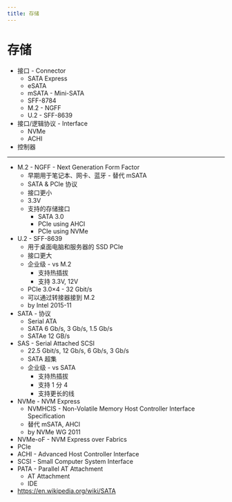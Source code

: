 ```yaml
---
title: 存储
---
```


# 存储

- 接口 - Connector
  - SATA Express
  - eSATA
  - mSATA - Mini-SATA
  - SFF-8784
  - M.2 - NGFF
  - U.2 - SFF-8639
- 接口/逻辑协议 - Interface
  - NVMe
  - ACHI
- 控制器

---

- M.2 - NGFF - Next Generation Form Factor
  - 早期用于笔记本、网卡、蓝牙 - 替代 mSATA
  - SATA & PCIe 协议
  - 接口更小
  - 3.3V
  - 支持的存储接口
    - SATA 3.0
    - PCIe using AHCI
    - PCIe using NVMe
- U.2 - SFF-8639
  - 用于桌面电脑和服务器的 SSD PCIe
  - 接口更大
  - 企业级 - vs M.2
    - 支持热插拔
    - 支持 3.3V, 12V
  - PCIe 3.0×4 - 32 Gbit/s
  - 可以通过转接器接到 M.2
  - by Intel 2015-11
- SATA - 协议
  - Serial ATA
  - SATA 6 Gb/s, 3 Gb/s, 1.5 Gb/s
  - SATAe 12 GB/s
- SAS - Serial Attached SCSI
  - 22.5 Gbit/s, 12 Gb/s, 6 Gb/s, 3 Gb/s
  - SATA 超集
  - 企业级 - vs SATA
    - 支持热插拔
    - 支持 1 分 4
    - 支持更长的线
- NVMe - NVM Express
  - NVMHCIS - Non-Volatile Memory Host Controller Interface Specification
  - 替代 mSATA, AHCI
  - by NVMe WG 2011
- NVMe-oF - NVM Express over Fabrics
- PCIe
- ACHI - Advanced Host Controller Interface
- SCSI - Small Computer System Interface
- PATA - Parallel AT Attachment
  - AT Attachment
  - IDE
- https://en.wikipedia.org/wiki/SATA
